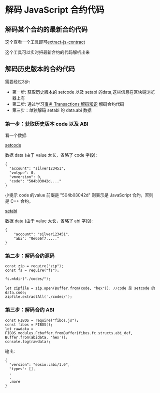 # 解码 JavaScript 合约代码

## 解码某个合约的最新合约代码

这个查看一个工具即可[extract-js-contract](https://github.com/anlebcoder/extract-js-contract)

这个工具可以实时把最新合约的代码解析出来

## 解码历史版本的合约代码

需要经过3步:

- 第一步: 获取历史版本的 setcode 以及 setabi 的data,这些信息在区块链浏览器上有
- 第二步: 通过学习[事务 Transactions 解码知识](./decodebin.md) 解码合约代码
- 第三步：单独解码 setabi 的 data.abi 数据


### 第一步：获取历史版本 code 以及 ABI

看一个数据:

[setcode](https://explorer.fibos.rocks/transactions/376a49c8a7d5310a0aad6c3e53e02537ed78d39081d286dd0f78feed86d049a7) 

数据 data (由于 value 太长，省略了 code 字段):


```
{
  "account": "silver123451",
  "vmtype": 0,
  "vmversion": 0,
  "code": "504b03042d...."
}
```

小提示 code 的value 前缀是 "504b03042d" 则表示是 JavaScript 合约，否则是 C++ 合约。

[setabi](https://explorer.fibos.rocks/transactions/7110e3656b4b0d9baf4b632925a0f47d45a672669e37ebadc518c5d5c59934a7)

数据 data (由于 value 太长，省略了 abi 字段):

```
{
	"account": "silver123451",
	"abi": "0e656f7....."
}
```

### 第二步：解码合约源码

```
const zip = require("zip");
const fs = require("fs");

fs.mkdir("./codes/");

let zipfile = zip.open(Buffer.from(code, "hex")); //code 是 setcode 的 data.code;
zipfile.extractAll('./codes/');
```

### 第三步：解码合约 ABI

```
const FIBOS = require("fibos.js");
const fibos = FIBOS();
let rawdata = FIBOS.modules.Fcbuffer.fromBuffer(fibos.fc.structs.abi_def, Buffer.from(abidata, 'hex'));
console.log(rawdata);
```

输出:
```
{
  "version": "eosio::abi/1.0",
  "types": [],
  .
  .
  .more
}
```
